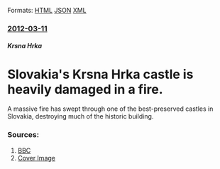 
Formats: [HTML](/news/2012/03/11/slovakia-s-krasna-horka-castle-is-heavily-damaged-in-a-fire.html)  [JSON](/news/2012/03/11/slovakia-s-krasna-horka-castle-is-heavily-damaged-in-a-fire.json)  [XML](/news/2012/03/11/slovakia-s-krasna-horka-castle-is-heavily-damaged-in-a-fire.xml)  

### [2012-03-11](/news/2012/03/11/index.md)

##### Krsna Hrka
# Slovakia's Krsna Hrka castle is heavily damaged in a fire. 

A massive fire has swept through one of the best-preserved castles in Slovakia, destroying much of the historic building.


### Sources:

1. [BBC](http://www.bbc.co.uk/news/world-europe-17330120)
1. [Cover Image](http://playlists.bbc.co.uk/news/world-europe-17330120A/playlist.sxml)
